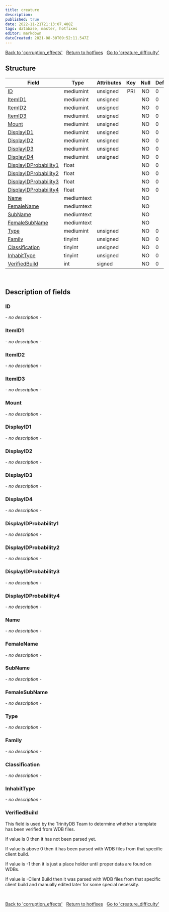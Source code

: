 ```yaml
---
title: creature
description: 
published: true
date: 2022-11-21T21:13:07.408Z
tags: database, master, hotfixes
editor: markdown
dateCreated: 2021-08-30T09:52:11.547Z
---
```


<a href="https://trinitycore.info/en/database/master/hotfixes/corruption_effects" class="mt-5 v-btn v-btn--depressed v-btn--flat v-btn--outlined theme--light v-size--default darkblue--text text--lighten-3"><span class="v-btn__content"><i aria-hidden="true" class="v-icon notranslate v-icon--left mdi mdi-arrow-left theme--light"></i><span>Back to 'corruption_effects'</span></span></a>&nbsp;&nbsp;&nbsp;<a href="https://trinitycore.info/en/database/master/hotfixes/home" class="mt-5 v-btn v-btn--depressed v-btn--flat v-btn--outlined theme--light v-size--default darkblue--text text--lighten-3"><span class="v-btn__content"><i aria-hidden="true" class="v-icon notranslate v-icon--left mdi mdi-home-outline theme--light"></i><span>Return to hotfixes</span></span></a>&nbsp;&nbsp;&nbsp;<a href="https://trinitycore.info/en/database/master/hotfixes/creature_difficulty" class="mt-5 v-btn v-btn--depressed v-btn--flat v-btn--outlined theme--light v-size--default darkblue--text text--lighten-3"><span class="v-btn__content"><span>Go to 'creature_difficulty'</span><i aria-hidden="true" class="v-icon notranslate v-icon--right mdi mdi-arrow-right theme--light"></i></span></a>

## Structure

| Field | Type | Attributes | Key | Null | Default | Extra | Comment |
| --- | --- | --- | :---: | :---: | --- | --- | --- |
| [ID](#id-alt) | mediumint | unsigned | PRI | NO | 0 |  |  |
| [ItemID1](#itemid1) | mediumint | unsigned |  | NO | 0 |  |  |
| [ItemID2](#itemid2) | mediumint | unsigned |  | NO | 0 |  |  |
| [ItemID3](#itemid3) | mediumint | unsigned |  | NO | 0 |  |  |
| [Mount](#mount) | mediumint | unsigned |  | NO | 0 |  |  |
| [DisplayID1](#displayid1) | mediumint | unsigned |  | NO | 0 |  |  |
| [DisplayID2](#displayid2) | mediumint | unsigned |  | NO | 0 |  |  |
| [DisplayID3](#displayid3) | mediumint | unsigned |  | NO | 0 |  |  |
| [DisplayID4](#displayid4) | mediumint | unsigned |  | NO | 0 |  |  |
| [DisplayIDProbability1](#displayidprobability1) | float |  |  | NO | 0 |  |  |
| [DisplayIDProbability2](#displayidprobability2) | float |  |  | NO | 0 |  |  |
| [DisplayIDProbability3](#displayidprobability3) | float |  |  | NO | 0 |  |  |
| [DisplayIDProbability4](#displayidprobability4) | float |  |  | NO | 0 |  |  |
| [Name](#name-alt) | mediumtext |  |  | NO |  |  |  |
| [FemaleName](#femalename) | mediumtext |  |  | NO |  |  |  |
| [SubName](#subname) | mediumtext |  |  | NO |  |  |  |
| [FemaleSubName](#femalesubname) | mediumtext |  |  | NO |  |  |  |
| [Type](#type) | mediumint | unsigned |  | NO | 0 |  |  |
| [Family](#family) | tinyint | unsigned |  | NO | 0 |  |  |
| [Classification](#classification) | tinyint | unsigned |  | NO | 0 |  |  |
| [InhabitType](#inhabittype) | tinyint | unsigned |  | NO | 0 |  |  |
| [VerifiedBuild](#verifiedbuild) | int | signed |  | NO | 0 |  |  |
&nbsp;
## Description of fields

### ID <!-- {#id-alt} -->
*- no description -*
&nbsp;

### ItemID1
*- no description -*
&nbsp;

### ItemID2
*- no description -*
&nbsp;

### ItemID3
*- no description -*
&nbsp;

### Mount
*- no description -*
&nbsp;

### DisplayID1
*- no description -*
&nbsp;

### DisplayID2
*- no description -*
&nbsp;

### DisplayID3
*- no description -*
&nbsp;

### DisplayID4
*- no description -*
&nbsp;

### DisplayIDProbability1
*- no description -*
&nbsp;

### DisplayIDProbability2
*- no description -*
&nbsp;

### DisplayIDProbability3
*- no description -*
&nbsp;

### DisplayIDProbability4
*- no description -*
&nbsp;

### Name <!-- {#name-alt} -->
*- no description -*
&nbsp;

### FemaleName
*- no description -*
&nbsp;

### SubName
*- no description -*
&nbsp;

### FemaleSubName
*- no description -*
&nbsp;

### Type
*- no description -*
&nbsp;

### Family
*- no description -*
&nbsp;

### Classification
*- no description -*
&nbsp;

### InhabitType
*- no description -*
&nbsp;

### VerifiedBuild
This field is used by the TrinityDB Team to determine whether a template has been verified from WDB files.

If value is 0 then it has not been parsed yet.

If value is above 0 then it has been parsed with WDB files from that specific client build.

If value is -1 then it is just a place holder until proper data are found on WDBs.

If value is -Client Build then it was parsed with WDB files from that specific client build and manually edited later for some special necessity.

&nbsp;

<a href="https://trinitycore.info/en/database/master/hotfixes/corruption_effects" class="mt-5 v-btn v-btn--depressed v-btn--flat v-btn--outlined theme--light v-size--default darkblue--text text--lighten-3"><span class="v-btn__content"><i aria-hidden="true" class="v-icon notranslate v-icon--left mdi mdi-arrow-left theme--light"></i><span>Back to 'corruption_effects'</span></span></a>&nbsp;&nbsp;&nbsp;<a href="https://trinitycore.info/en/database/master/hotfixes/home" class="mt-5 v-btn v-btn--depressed v-btn--flat v-btn--outlined theme--light v-size--default darkblue--text text--lighten-3"><span class="v-btn__content"><i aria-hidden="true" class="v-icon notranslate v-icon--left mdi mdi-home-outline theme--light"></i><span>Return to hotfixes</span></span></a>&nbsp;&nbsp;&nbsp;<a href="https://trinitycore.info/en/database/master/hotfixes/creature_difficulty" class="mt-5 v-btn v-btn--depressed v-btn--flat v-btn--outlined theme--light v-size--default darkblue--text text--lighten-3"><span class="v-btn__content"><span>Go to 'creature_difficulty'</span><i aria-hidden="true" class="v-icon notranslate v-icon--right mdi mdi-arrow-right theme--light"></i></span></a>

